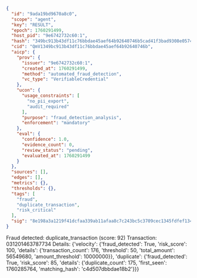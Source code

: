 ```json
{
  "id": "9ada19bd9670a8c0",
  "scope": "agent",
  "key": "RESULT",
  "epoch": 1760291499,
  "host_pid": "9e6742732c60:1",
  "hash": "349bc913b43df11c76bbdae45aef64b92640746b5cad41f3bad9308e0574aa25",
  "cid": "QmV1349bc913b43df11c76bbdae45aef64b92640746b",
  "aicp": {
    "prov": {
      "issuer": "9e6742732c60:1",
      "created_at": 1760291499,
      "method": "automated_fraud_detection",
      "vc_type": "VerifiableCredential"
    },
    "ucon": {
      "usage_constraints": [
        "no_pii_export",
        "audit_required"
      ],
      "purpose": "fraud_detection_analysis",
      "enforcement": "mandatory"
    },
    "eval": {
      "confidence": 1.0,
      "evidence_count": 0,
      "review_status": "pending",
      "evaluated_at": 1760291499
    }
  },
  "sources": [],
  "edges": [],
  "metrics": {},
  "thresholds": {},
  "tags": [
    "fraud",
    "duplicate_transaction",
    "risk_critical"
  ],
  "sig": "8e198a3a1219f41dcfaa339ab11afaa8c7c243bc5c3709cec1345fdfef134315"
}
```

Fraud detected: duplicate_transaction (score: 92)
Transaction: 031201463787734
Details: {'velocity': {'fraud_detected': True, 'risk_score': 100, 'details': {'transaction_count': 176, 'threshold': 50, 'total_amount': 56549680, 'amount_threshold': 10000000}}, 'duplicate': {'fraud_detected': True, 'risk_score': 85, 'details': {'duplicate_count': 175, 'first_seen': 1760285764, 'matching_hash': 'c4d507dbbdae18b2'}}}